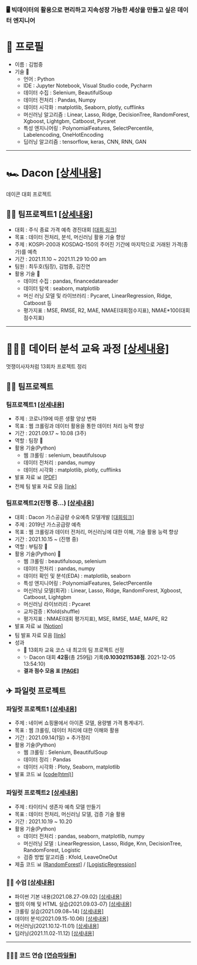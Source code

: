 
### 🖥 빅데이터의 활용으로 편리하고 지속성장 가능한 세상을 만들고 싶은 데이터 엔지니어

# 📃 프로필
+ 이름 : 김범중
+ 기술 🔧
  - 언어 : Python
  - IDE : Jupyter Notebook, Visual Studio code, Pycharm
  - 데이터 수집 : Selenium, BeautifulSoup
  - 데이터 전처리 : Pandas, Numpy
  - 데이터 시각화 : matplotlib, Seaborn, plotly, cufflinks
  - 머신러닝 알고리즘 : Linear, Lasso, Ridge, DecisionTree, RandomForest, Xgboost, Lightgbm, Catboost, Pycaret
  - 특성 엔지니어링 : PolynomialFeatures, SelectPercentile, Labelencoding, OneHotEncoding
  - 딥러닝 알고리즘 : tensorflow, keras, CNN, RNN, GAN


---


# 🏎 Dacon [[상세내용]](https://github.com/kbjung/Dacon)
 데이콘 대회 프로젝트


## 🤝🏼 팀프로젝트1 [[상세내용]](https://github.com/kbjung/Dacon/tree/main/TP1)
+ 대회 : 주식 종료 가격 예측 경진대회 [[대회 링크]](https://dacon.io/competitions/official/235857/overview/description)
+ 목표 : 데이터 전처리, 분석, 머신러닝 활용 기술 향상
+ 주제 : KOSPI-200과 KOSDAQ-150의 주어진 기간에 마지막으로 거래된 가격(종가)를 예측
+ 기간 : 2021.11.10 ~  2021.11.29 10:00 am
+ 팀원 : 최두호(팀장), 김범중, 김진연
+ 활용 기술 🔧
  - 데이터 수집 : pandas, financedatareader
  - 데이터 탐색 : seaborn, matplotlib
  - 머신 러닝 모델 및 라이브러리 : Pycaret, LinearRegression, Ridge, Catboost 등
  - 평가지표 : MSE, RMSE, R2, MAE, NMAE(대회점수지표), NMAE*100(대회점수지표)


---


# 👨🏼‍🏫 데이터 분석 교육 과정 [[상세내용]](https://github.com/kbjung/LikeLion_13th_DataCourse)
멋쟁이사자처럼 13회차 프로젝트 정리


## 🤝🏼 팀프로젝트
### 팀프로젝트1 [[상세내용]](https://github.com/kbjung/LikeLion_13th_DataCourse/tree/main/TP01)
+ 주제 : 코로나19에 따른 생활 양상 변화
+ 목표 : 웹 크롤링과 데이터 활용을 통한 데이터 처리 능력 향상
+ 기간 : 2021.09.17 ~ 10.08 (3주)
+ 역할 : 팀장 📢
+ 활용 기술(Python)
  - 웹 크롤링 : selenium, beautifulsoup
  - 데이터 전처리 : pandas, numpy
  - 데이터 시각화 : matplotlib, plotly, cufflinks
+ 발표 자료 📊 [[PDF]](https://kbjung.github.io/LikeLion_13th_DataCourse/TP01/발표자료/211008_스파게티06_최종발표.pdf)
+ 전체 팀 발표 자료 모음 [[link]](https://ldjwj.github.io/LikeLion_13th_DataCourse/04_team_project/)

### 팀프로젝트2(진행 중...) [[상세내용]](https://github.com/kbjung/LikeLion_13th_DataCourse/tree/main/TP02)
+ 대회 : Dacon 가스공급량 수요예측 모델개발 [[대회링크]](https://dacon.io/competitions/official/235830/overview/description)
+ 주제 : 2019년 가스공급량 예측
+ 목표 : 웹 크롤링과 데이터 전처리, 머신러닝에 대한 이해, 기술 활용 능력 향상
+ 기간 : 2021.10.15 ~ (진행 중)
+ 역할 : 부팀장 📢
+ 활용 기술(Python) 🔧
  - 웹 크롤링 : beautifulsoup, selenium
  - 데이터 전처리 : pandas, numpy
  - 데이터 확인 및 분석(EDA) : matplotlib, seaborn
  - 특성 엔지니어링 : PolynomialFeatures, SelectPercentile
  - 머신러닝 모델(회귀) : Linear, Lasso, Ridge, RandomForest, Xgboost, Catboost, Lightgbm
  - 머신러닝 라이브러리 : Pycaret
  - 교차검증 : Kfold(shuffle)
  - 평가지표 : NMAE(대회 평가지표), MSE, RMSE, MAE, MAPE, R2
+ 발표 자료 📊 [[Notion]](https://www.notion.so/Team-Project-2nd-e4fe4fbfc5224661ad60074883f00e58)
+  팀 발표 자료 모음 [[link]](https://ldjwj.github.io/LikeLion_13th_DataCourse/06_team_project02/)
+ 성과
  - 🥇 13회차 교육 코스 내 최고의 팀 프로젝트 선정 
  - ✨ Dacon 대회 **42등**(총 259팀) 기록(**0.1030211538점**. 2021-12-05 13:54:10) 
  - **결과 점수 모음 표 [[PAGE]](https://github.com/kbjung/LikeLion_13th_DataCourse/blob/main/TP02/results.md)**


## ✈ 파일럿 프로젝트
### 파일럿 프로젝트1 [[상세내용]](https://github.com/kbjung/LikeLion_13th_DataCourse/tree/main/codeclass/03_crawling/2021.09.14(pilot_project))
  + 주제 : 네이버 쇼핑몰에서 아이폰 모델, 용량별 가격 통계내기.
  + 목표 : 웹 크롤링, 데이터 처리에 대한 이해와 활용
  + 기간 : 2021.09.14(1일) + 추가정리
  + 활용 기술(Python)
    - 웹 크롤링 : Selenium, BeautifulSoup
    - 데이터 정리 : Pandas
    - 데이터 시각화 : Ploty, Seaborn, matplotlib
  + 발표 코드 📊 [[code(html)]](https://kbjung.github.io/LikeLion_13th_DataCourse/codeclass/03_crawling/2021.09.14(pilot_project)/아이폰_가격_ver1.2(pd,plotly).html)

### 파일럿 프로젝트2 [[상세내용]](https://github.com/kbjung/LikeLion_13th_DataCourse/tree/main/codeclass/05_merchine_learning/2021.10.20(pilot_project))
  + 주제 : 타이타닉 생존자 예측 모델 만들기
  + 목표 : 데이터 전처리, 머신러닝 모델, 검증 기술 활용
  + 기간 : 2021.10.19 ~ 10.20
  + 활용 기술(Python)
    - 데이터 전처리 : pandas, seaborn, matplotlib, numpy
    - 머신러닝 모델 : LinearRegression, Lasso, Ridge, Knn, DecisionTree, RandomForest, Logistic
    - 검증 방법 알고리즘 : Kfold, LeaveOneOut
  + 제출 코드 📊 [[RandomForest]](https://kbjung.github.io/LikeLion_13th_DataCourse/codeclass/05_merchine_learning/2021.10.20(pilot_project)/2021.10.20-pilot_project_04_예측_출력_(rf_c)(titanic).html) / [[LogisticRegression]](https://kbjung.github.io/LikeLion_13th_DataCourse/codeclass/05_merchine_learning/2021.10.20(pilot_project)/2021.10.20-pilot_project_04_예측_출력_(lg_c)(titanic).html)


### ✍🏼 수업 [[상세내용]](https://github.com/kbjung/LikeLion_13th_DataCourse/tree/main/codeclass)

  + 파이썬 기본 내용(2021.08.27-09.02) [[상세내용]](https://github.com/kbjung/LikeLion_13th_DataCourse/tree/main/codeclass/01_basic)
  + 웹의 이해 및 HTML 실습(2021.09.03-07) [[상세내용]](https://github.com/kbjung/LikeLion_13th_DataCourse/tree/main/codeclass/02_web)
  + 크롤링 실습(2021.09.08~14) [[상세내용]](https://github.com/kbjung/LikeLion_13th_DataCourse/tree/main/codeclass/crawling)
  + 데이터 분석(2021.09.15-10.06) [[상세내용]](https://github.com/kbjung/LikeLion_13th_DataCourse/tree/main/codeclass/04_data_analysis)
  + 머신러닝(2021.10.12-11.01) [[상세내용]](https://github.com/kbjung/LikeLion_13th_DataCourse/tree/main/codeclass/05_merchine_learning)
  + 딥러닝(2021.11.02-11.12) [[상세내용]](https://github.com/kbjung/LikeLion_13th_DataCourse/tree/main/codeclass/06_deep_learning)

---
### 🤹🏼‍♂️ 코드 연습 [[연습파일들]](https://github.com/kbjung/LikeLion_13th_DataCourse/tree/main/practice)
